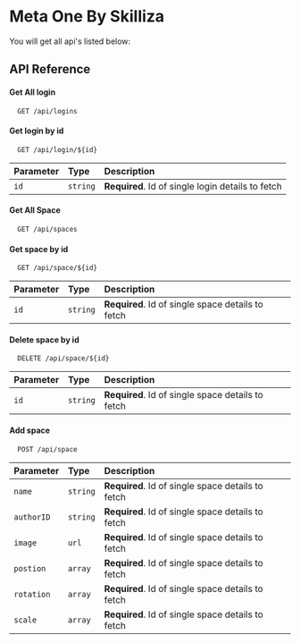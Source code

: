 
# Meta One By Skilliza

You will get all api's listed below:


## API Reference

#### Get All login 

```http
  GET /api/logins
```

#### Get login by id

```http
  GET /api/login/${id}
```

| Parameter | Type     | Description                       |
| :-------- | :------- | :-------------------------------- |
| `id`      | `string` | **Required**. Id of single login details to fetch |

#### Get All Space 

```http
  GET /api/spaces
```

#### Get space by id

```http
  GET /api/space/${id}
```

| Parameter | Type     | Description                       |
| :-------- | :------- | :-------------------------------- |
| `id`      | `string` | **Required**. Id of single space details to fetch |

#### Delete space by id

```http
  DELETE /api/space/${id}
```

| Parameter | Type     | Description                       |
| :-------- | :------- | :-------------------------------- |
| `id`      | `string` | **Required**. Id of single space details to fetch |

#### Add space

```http
  POST /api/space
```

| Parameter | Type     | Description                       |
| :-------- | :------- | :-------------------------------- |
| `name`      | `string` | **Required**. Id of single space details to fetch |
| `authorID`      | `string` | **Required**. Id of single space details to fetch |
| `image`      | `url` | **Required**. Id of single space details to fetch |
| `postion`      | `array` | **Required**. Id of single space details to fetch |
| `rotation`      | `array` | **Required**. Id of single space details to fetch |
| `scale`      | `array` | **Required**. Id of single space details to fetch |